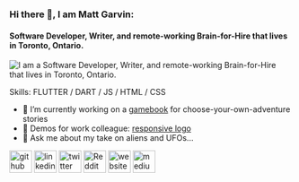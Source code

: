 ### Hi there 👋, I am Matt Garvin:
#### Software Developer, Writer, and remote-working Brain-for-Hire that lives in Toronto, Ontario.
![I am a Software Developer, Writer, and remote-working Brain-for-Hire that lives in Toronto, Ontario.](https://mattgwriter7.com/assets/github/banner_season_pro.png)


Skills: FLUTTER / DART / JS / HTML / CSS

- 🔭 I’m currently working on a [gamebook]([https://github.com/mattgwriter7/gamebook/blob/main/NOTES.md](https://github.com/mattgwriter7/gamebook))  for choose-your-own-adventure stories 
- 🌱 Demos for work colleague: [responsive logo](https://github.com/mattgwriter7/flutt_logo)
- 💬 Ask me about my take on aliens and UFOs... 


[<img src='https://cdn.jsdelivr.net/npm/simple-icons@3.0.1/icons/github.svg' alt='github' height='40'>](https://github.com/mattgwriter7)  [<img src='https://cdn.jsdelivr.net/npm/simple-icons@3.0.1/icons/linkedin.svg' alt='linkedin' height='40'>](https://www.linkedin.com/in/matt-garvin-b24938/)  [<img src='https://cdn.jsdelivr.net/npm/simple-icons@3.0.1/icons/twitter.svg' alt='twitter' height='40'>](https://twitter.com/@mattgarvin)  [<img src='https://cdn.jsdelivr.net/npm/simple-icons@3.0.1/icons/reddit.svg' alt='Reddit' height='40'>](https://www.reddit.com/user/mattgwriter7/)  [<img src='https://cdn.jsdelivr.net/npm/simple-icons@3.0.1/icons/icloud.svg' alt='website' height='40'>](https://www.mattgwriter7.com?k=d)  [<img src='https://cdn.jsdelivr.net/npm/simple-icons@3.0.1/icons/medium.svg' alt='medium' height='40'>](https://medium.com/@mattgwriter7)  


